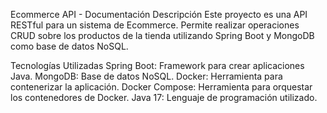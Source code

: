 Ecommerce API - Documentación
Descripción
Este proyecto es una API RESTful para un sistema de Ecommerce. Permite realizar operaciones CRUD sobre los productos de la tienda utilizando Spring Boot y MongoDB como base de datos NoSQL.

Tecnologías Utilizadas
Spring Boot: Framework para crear aplicaciones Java.
MongoDB: Base de datos NoSQL.
Docker: Herramienta para contenerizar la aplicación.
Docker Compose: Herramienta para orquestar los contenedores de Docker.
Java 17: Lenguaje de programación utilizado.
